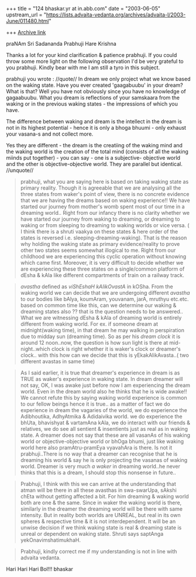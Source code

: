 +++
title = "124 bhaskar.yr at in.abb.com"
date = "2003-06-05"
upstream_url = "https://lists.advaita-vedanta.org/archives/advaita-l/2003-June/011480.html"

+++
[Archive link](https://lists.advaita-vedanta.org/archives/advaita-l/2003-June/011480.html)


praNAm Sri Sadananda Prabhuji
Hare Krishna

Thanks a lot for your kind clarification & patience prabhuji.  If you could
throw some more light on the  following observation I'd be very grateful to
you prabhuji.   Kindly bear with me I am still a tyro in this subject.

prabhuji you wrote :
//quote//
In dream we only project what we know based on the waking state. Have
you ever created 'gaagabuubu' in your dream? What is that? Well you have
not obviously since you have no knowledge of gagaabuubu. What you dream
is reflections of your samskaara from the waking or in the previous
waking states - the impressions of which you have.

The difference between waking and dream is the intellect in the dream is
not in its highest potential - hence it is only a bhoga bhuumi - only
exhaust your vasana-s and not collect more.

Yes they are different - the dream is the creatiing of the waking mind
and the waking world is the creation of the total mind (consists of all
the waking miinds put together) - you can say - one is a subjective-
objective world and the other is objective-objective world. They are
parallel but identical.
//unquote//

>  prabhuji, what you are saying here is based on taking waking state as
primary reality. Though it is agreeable that we are analysing all the three
states from waker's point of view, there is no concrete evidence that we
are having the dreams based on waking experience!!  We have started our
journey from mother's womb spent most of our time in a dreaming world..
Right from our infancy there is no clarity whether we have started our
journey from waking to dreaming, or dreaming to waking or from sleeping to
dreaming to waking worlds or vice versa. ( I think there is a shruti vaakya
on these states & here order of the states is reversed i.e.
sleeping-dreaming-waking). That is the reason why holding the waking state
as primary evidence/reality to prove other two states seems somewhat
illogical to me.  Right from our childhood we are experiencing this cyclic
operation without knowing which came first.  Moreover, it is very difficult
to decide whether we are experiencing these three states on a single/common
platform of dEsha & kAla like different compartments of train on a railway
track.

>  *avastha* defined as *viShEshaH kAlikOvastA* in kOSha.  From the waking
world we can decide that we are undergoing different *avastha* to our
bodies like bAlya, koumAram, youvanam, jarA, mruthyu etc.etc. based on
common time  like this, can we determine our waking & dreaming states also
?? that is the question needs to be answered..  What we are witnessing
dEsha & kAla of dreaming world is entirely different from waking world. For
ex. if someone dream at midnight(waking time), in that dream he may walking
in perspiration due to midday sun (dreaming time).  So as per his *dream
clock* it is around 12 noon..now, the question is how sun light is there at
mid-night..which clock is right whether it is waker's clock or dreamer's
clock.. with this how can we decide that this is yEkakAlikAvasta..( two
different avastas in same time)

>  As I said earlier, it is true that dreamer's experience in dream is as
TRUE as waker's experience in waking state.  In dream dreamer will not say,
OK, I was awake just before now I am experiencing the dream world.  Even in
the dream world also he thinks that he is wide awake!!  We cannot refute
this by saying waking world experience is common to our fellow beings hence
it is true.. as a matter of fact we do experience in dream the vagaries of
the world, we do experience the Adibhoutika, AdhyAtmika & Adidaivika world.
we do experience the bhUta, bhavishyat & vartamAna kAla, we do interact
with our friends & relatives, we do see all sentient & insentients just as
real as in waking state. A dreamer does not say that these are all vasanAs
of his waking world or objective-objective world or bhOga bhumi, just like
waking world here also pramAtru-pramEya vyavahAra is there.  Is not it
prabhuji..There is no way that a dreamer can recognise that he is dreaming
his world & say he is only projecting the vasanas of waking world.  Dreamer
is very much *a waker* in dreaming world..he never thinks that this is a
dream, I should stop this nonsense in future..

>  Prabhuji, I think with this we can arrive at the understanding that
atman will be there in all these avasthas in swa-swarUpa, sAkshi chEta
without getting affected a bit.  For him dreaming & waking world both are
one & the same. Since in waker the waking world is there, similarly in the
dreamer the dreaming world will be there with same intensity.  But in
reality both worlds are UNREAL, but real in its own spheres & respective
time & it is not interdependent. It will be an unwise decision if we think
waking state is real & dreaming state is unreal or dependent on waking
state.  Shruti says saptAnga yekOnavimshatimukhaH.

>  Prabhuji, kindly correct me if my understanding is not in line with
advaita vedanta.

Hari Hari Hari Bol!!!
bhaskar


